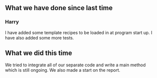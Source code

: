 ## What we have done since last time

### Harry

I have added some template recipes to be loaded in at program start up. I have also added some more tests.

## What we did this time

We tried to integrate all of our separate code and write a main method which is still ongoing. We also made a start on the report.
